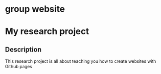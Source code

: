 # group website
# My research project
## Description
This research project is all about teaching you how to create websites with Github pages

